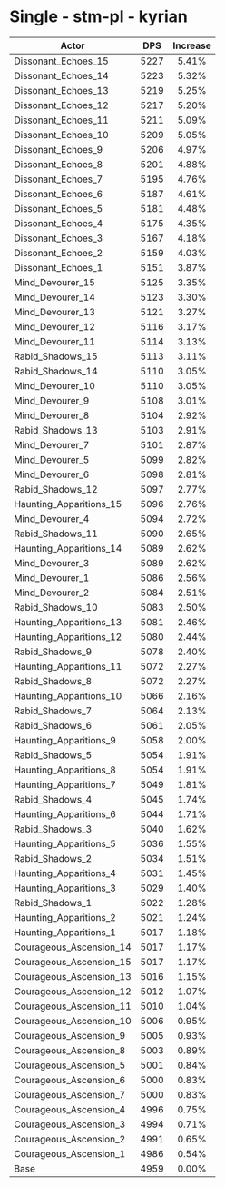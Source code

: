 # Single - stm-pl - kyrian
| Actor | DPS | Increase |
|---|:---:|:---:|
|Dissonant_Echoes_15|5227|5.41%|
|Dissonant_Echoes_14|5223|5.32%|
|Dissonant_Echoes_13|5219|5.25%|
|Dissonant_Echoes_12|5217|5.20%|
|Dissonant_Echoes_11|5211|5.09%|
|Dissonant_Echoes_10|5209|5.05%|
|Dissonant_Echoes_9|5206|4.97%|
|Dissonant_Echoes_8|5201|4.88%|
|Dissonant_Echoes_7|5195|4.76%|
|Dissonant_Echoes_6|5187|4.61%|
|Dissonant_Echoes_5|5181|4.48%|
|Dissonant_Echoes_4|5175|4.35%|
|Dissonant_Echoes_3|5167|4.18%|
|Dissonant_Echoes_2|5159|4.03%|
|Dissonant_Echoes_1|5151|3.87%|
|Mind_Devourer_15|5125|3.35%|
|Mind_Devourer_14|5123|3.30%|
|Mind_Devourer_13|5121|3.27%|
|Mind_Devourer_12|5116|3.17%|
|Mind_Devourer_11|5114|3.13%|
|Rabid_Shadows_15|5113|3.11%|
|Rabid_Shadows_14|5110|3.05%|
|Mind_Devourer_10|5110|3.05%|
|Mind_Devourer_9|5108|3.01%|
|Mind_Devourer_8|5104|2.92%|
|Rabid_Shadows_13|5103|2.91%|
|Mind_Devourer_7|5101|2.87%|
|Mind_Devourer_5|5099|2.82%|
|Mind_Devourer_6|5098|2.81%|
|Rabid_Shadows_12|5097|2.77%|
|Haunting_Apparitions_15|5096|2.76%|
|Mind_Devourer_4|5094|2.72%|
|Rabid_Shadows_11|5090|2.65%|
|Haunting_Apparitions_14|5089|2.62%|
|Mind_Devourer_3|5089|2.62%|
|Mind_Devourer_1|5086|2.56%|
|Mind_Devourer_2|5084|2.51%|
|Rabid_Shadows_10|5083|2.50%|
|Haunting_Apparitions_13|5081|2.46%|
|Haunting_Apparitions_12|5080|2.44%|
|Rabid_Shadows_9|5078|2.40%|
|Haunting_Apparitions_11|5072|2.27%|
|Rabid_Shadows_8|5072|2.27%|
|Haunting_Apparitions_10|5066|2.16%|
|Rabid_Shadows_7|5064|2.13%|
|Rabid_Shadows_6|5061|2.05%|
|Haunting_Apparitions_9|5058|2.00%|
|Rabid_Shadows_5|5054|1.91%|
|Haunting_Apparitions_8|5054|1.91%|
|Haunting_Apparitions_7|5049|1.81%|
|Rabid_Shadows_4|5045|1.74%|
|Haunting_Apparitions_6|5044|1.71%|
|Rabid_Shadows_3|5040|1.62%|
|Haunting_Apparitions_5|5036|1.55%|
|Rabid_Shadows_2|5034|1.51%|
|Haunting_Apparitions_4|5031|1.45%|
|Haunting_Apparitions_3|5029|1.40%|
|Rabid_Shadows_1|5022|1.28%|
|Haunting_Apparitions_2|5021|1.24%|
|Haunting_Apparitions_1|5017|1.18%|
|Courageous_Ascension_14|5017|1.17%|
|Courageous_Ascension_15|5017|1.17%|
|Courageous_Ascension_13|5016|1.15%|
|Courageous_Ascension_12|5012|1.07%|
|Courageous_Ascension_11|5010|1.04%|
|Courageous_Ascension_10|5006|0.95%|
|Courageous_Ascension_9|5005|0.93%|
|Courageous_Ascension_8|5003|0.89%|
|Courageous_Ascension_5|5001|0.84%|
|Courageous_Ascension_6|5000|0.83%|
|Courageous_Ascension_7|5000|0.83%|
|Courageous_Ascension_4|4996|0.75%|
|Courageous_Ascension_3|4994|0.71%|
|Courageous_Ascension_2|4991|0.65%|
|Courageous_Ascension_1|4986|0.54%|
|Base|4959|0.00%|
